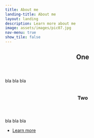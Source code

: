 ```yaml
---
title: About me
landing-title: About me
layout: landing
description: Learn more about me
image: assets/images/pic07.jpg
nav-menu: true
show_tile: false
---
```


<!-- Main -->
<div id="main">

<!-- One -->
<section id="one">
	<div class="inner">
		<header class="major">
			<h2>One</h2>
		</header>
		<p>bla bla bla</p>
	</div>
</section>

<!-- Two -->
<section id="two" class="spotlights">
	<section>
		<a href="generic.html" class="image">
			<img src="assets/images/pic08.jpg" alt="" data-position="center center" />
		</a>
		<div class="content">
			<div class="inner">
				<header class="major">
					<h3>Two</h3>
				</header>
				<p>bla bla bla				</p>
				<ul class="actions">
					<li><a href="resume.html" class="button">Learn more</a></li>
				</ul>
			</div>
		</div>
	</section>

</section>

</div>
